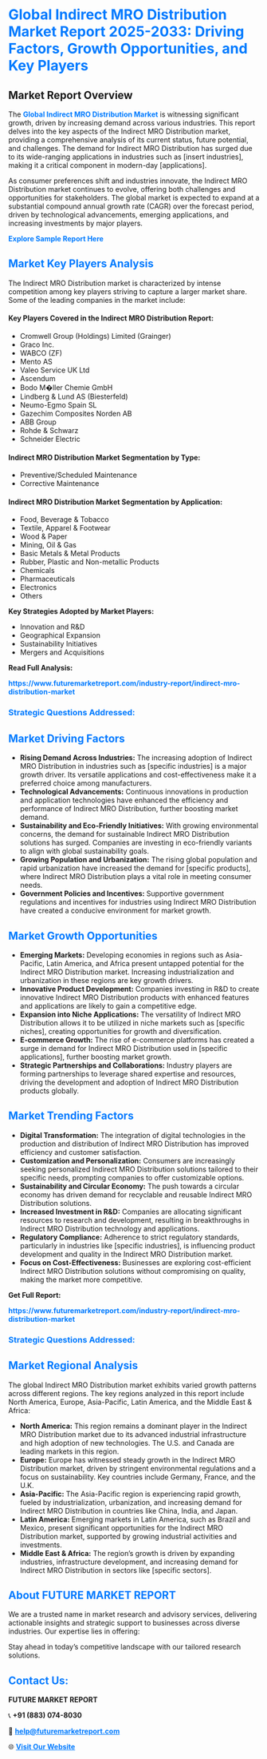 <h1 style="color: #007BFF;">Global Indirect MRO Distribution Market Report 2025-2033: Driving Factors, Growth Opportunities, and Key Players</h1>

<section id="overview">
<h2>Market Report Overview</h2>
<p>The <a href="https://www.futuremarketreport.com/industry-report/indirect-mro-distribution-market" style="color: #007BFF; text-decoration: none;"><strong>Global Indirect MRO Distribution Market</strong></a> is witnessing significant growth, driven by increasing demand across various industries. This report delves into the key aspects of the Indirect MRO Distribution market, providing a comprehensive analysis of its current status, future potential, and challenges. The demand for Indirect MRO Distribution has surged due to its wide-ranging applications in industries such as [insert industries], making it a critical component in modern-day [applications].</p>
<p>As consumer preferences shift and industries innovate, the Indirect MRO Distribution market continues to evolve, offering both challenges and opportunities for stakeholders. The global market is expected to expand at a substantial compound annual growth rate (CAGR) over the forecast period, driven by technological advancements, emerging applications, and increasing investments by major players.</p>
</section>

<section id="overview">
<p><a href="https://www.futuremarketreport.com/request-sample/reportId=25887" style="color: #007BFF; text-decoration: none;"><strong>Explore Sample Report Here</strong></a></p>
</section>

<section id="key-players">
<h2 style="color: #007BFF;">Market Key Players Analysis</h2>
<p>The Indirect MRO Distribution market is characterized by intense competition among key players striving to capture a larger market share. Some of the leading companies in the market include:</p>
<h4>Key Players Covered in the Indirect MRO Distribution Report:</h4>
<ul><li>Cromwell Group (Holdings) Limited (Grainger)</li><li>Graco Inc.</li><li>WABCO (ZF)</li><li>Mento AS</li><li>Valeo Service UK Ltd</li><li>Ascendum</li><li>Bodo M�ller Chemie GmbH</li><li>Lindberg &amp; Lund AS (Biesterfeld)</li><li>Neumo-Egmo Spain SL</li><li>Gazechim Composites Norden AB</li><li>ABB Group</li><li>Rohde &amp; Schwarz</li><li>Schneider Electric</li></ul>
<h4>Indirect MRO Distribution Market Segmentation by Type:</h4>
<ul><li>Preventive/Scheduled Maintenance</li><li>Corrective Maintenance</li></ul>

<h4>Indirect MRO Distribution Market Segmentation by Application:</h4>
<ul><li>Food, Beverage &amp; Tobacco</li><li>Textile, Apparel &amp; Footwear</li><li>Wood &amp; Paper</li><li>Mining, Oil &amp; Gas</li><li>Basic Metals &amp; Metal Products</li><li>Rubber, Plastic and Non-metallic Products</li><li>Chemicals</li><li>Pharmaceuticals</li><li>Electronics</li><li>Others</li></ul>
<p><strong>Key Strategies Adopted by Market Players:</strong></p>
<ul>
<li>Innovation and R&D</li>
<li>Geographical Expansion</li>
<li>Sustainability Initiatives</li>
<li>Mergers and Acquisitions</li>
</ul>
</section>

<section>
<p><strong>Read Full Analysis: </strong></p><a href="https://www.futuremarketreport.com/industry-report/indirect-mro-distribution-market" style="color: #007BFF; text-decoration: none;"><strong>https://www.futuremarketreport.com/industry-report/indirect-mro-distribution-market</strong></a>
<h3 style="color: #007BFF;">Strategic Questions Addressed:</h3>
</section>

<section id="driving-factors">
<h2 style="color: #007BFF;">Market Driving Factors</h2>
<ul>
<li><strong>Rising Demand Across Industries:</strong> The increasing adoption of Indirect MRO Distribution in industries such as [specific industries] is a major growth driver. Its versatile applications and cost-effectiveness make it a preferred choice among manufacturers.</li>
<li><strong>Technological Advancements:</strong> Continuous innovations in production and application technologies have enhanced the efficiency and performance of Indirect MRO Distribution, further boosting market demand.</li>
<li><strong>Sustainability and Eco-Friendly Initiatives:</strong> With growing environmental concerns, the demand for sustainable Indirect MRO Distribution solutions has surged. Companies are investing in eco-friendly variants to align with global sustainability goals.</li>
<li><strong>Growing Population and Urbanization:</strong> The rising global population and rapid urbanization have increased the demand for [specific products], where Indirect MRO Distribution plays a vital role in meeting consumer needs.</li>
<li><strong>Government Policies and Incentives:</strong> Supportive government regulations and incentives for industries using Indirect MRO Distribution have created a conducive environment for market growth.</li>
</ul>
</section>

<section id="growth-opportunities">
<h2 style="color: #007BFF;">Market Growth Opportunities</h2>
<ul>
<li><strong>Emerging Markets:</strong> Developing economies in regions such as Asia-Pacific, Latin America, and Africa present untapped potential for the Indirect MRO Distribution market. Increasing industrialization and urbanization in these regions are key growth drivers.</li>
<li><strong>Innovative Product Development:</strong> Companies investing in R&D to create innovative Indirect MRO Distribution products with enhanced features and applications are likely to gain a competitive edge.</li>
<li><strong>Expansion into Niche Applications:</strong> The versatility of Indirect MRO Distribution allows it to be utilized in niche markets such as [specific niches], creating opportunities for growth and diversification.</li>
<li><strong>E-commerce Growth:</strong> The rise of e-commerce platforms has created a surge in demand for Indirect MRO Distribution used in [specific applications], further boosting market growth.</li>
<li><strong>Strategic Partnerships and Collaborations:</strong> Industry players are forming partnerships to leverage shared expertise and resources, driving the development and adoption of Indirect MRO Distribution products globally.</li>
</ul>
</section>

<section id="trending-factors">
<h2 style="color: #007BFF;">Market Trending Factors</h2>
<ul>
<li><strong>Digital Transformation:</strong> The integration of digital technologies in the production and distribution of Indirect MRO Distribution has improved efficiency and customer satisfaction.</li>
<li><strong>Customization and Personalization:</strong> Consumers are increasingly seeking personalized Indirect MRO Distribution solutions tailored to their specific needs, prompting companies to offer customizable options.</li>
<li><strong>Sustainability and Circular Economy:</strong> The push towards a circular economy has driven demand for recyclable and reusable Indirect MRO Distribution solutions.</li>
<li><strong>Increased Investment in R&D:</strong> Companies are allocating significant resources to research and development, resulting in breakthroughs in Indirect MRO Distribution technology and applications.</li>
<li><strong>Regulatory Compliance:</strong> Adherence to strict regulatory standards, particularly in industries like [specific industries], is influencing product development and quality in the Indirect MRO Distribution market.</li>
<li><strong>Focus on Cost-Effectiveness:</strong> Businesses are exploring cost-efficient Indirect MRO Distribution solutions without compromising on quality, making the market more competitive.</li>
</ul>
</section>

<section>
<p><strong>Get Full Report: </strong></p><a href="https://www.futuremarketreport.com/industry-report/indirect-mro-distribution-market" style="color: #007BFF; text-decoration: none;"><strong>https://www.futuremarketreport.com/industry-report/indirect-mro-distribution-market</strong></a>
<h3 style="color: #007BFF;">Strategic Questions Addressed:</h3>
</section>


<section id="regional-analysis">
<h2 style="color: #007BFF;">Market Regional Analysis</h2>
<p>The global Indirect MRO Distribution market exhibits varied growth patterns across different regions. The key regions analyzed in this report include North America, Europe, Asia-Pacific, Latin America, and the Middle East & Africa:</p>
<ul>
<li><strong>North America:</strong> This region remains a dominant player in the Indirect MRO Distribution market due to its advanced industrial infrastructure and high adoption of new technologies. The U.S. and Canada are leading markets in this region.</li>
<li><strong>Europe:</strong> Europe has witnessed steady growth in the Indirect MRO Distribution market, driven by stringent environmental regulations and a focus on sustainability. Key countries include Germany, France, and the U.K.</li>
<li><strong>Asia-Pacific:</strong> The Asia-Pacific region is experiencing rapid growth, fueled by industrialization, urbanization, and increasing demand for Indirect MRO Distribution in countries like China, India, and Japan.</li>
<li><strong>Latin America:</strong> Emerging markets in Latin America, such as Brazil and Mexico, present significant opportunities for the Indirect MRO Distribution market, supported by growing industrial activities and investments.</li>
<li><strong>Middle East & Africa:</strong> The region’s growth is driven by expanding industries, infrastructure development, and increasing demand for Indirect MRO Distribution in sectors like [specific sectors].</li>
</ul>
</section>

<footer>
<h2 style="color: #007BFF;">About FUTURE MARKET REPORT</h2>
<p>We are a trusted name in market research and advisory services, delivering actionable insights and strategic support to businesses across diverse industries. Our expertise lies in offering:</p>

<p>Stay ahead in today’s competitive landscape with our tailored research solutions.</p>

<h2 style="color: #007BFF;">Contact Us:</h2>
<p><strong>FUTURE MARKET REPORT</strong></p>
<p>📞 <strong>+91 (883) 074-8030</strong></p>
<p>📧 <strong><a href="mailto:help@futuremarketreport.com" style="color: #007BFF;">help@futuremarketreport.com</a></strong></p>
<p>🌐 <strong><a href="https://www.futuremarketreport.com/" style="color: #007BFF;">Visit Our Website</a></strong></p>
</footer>